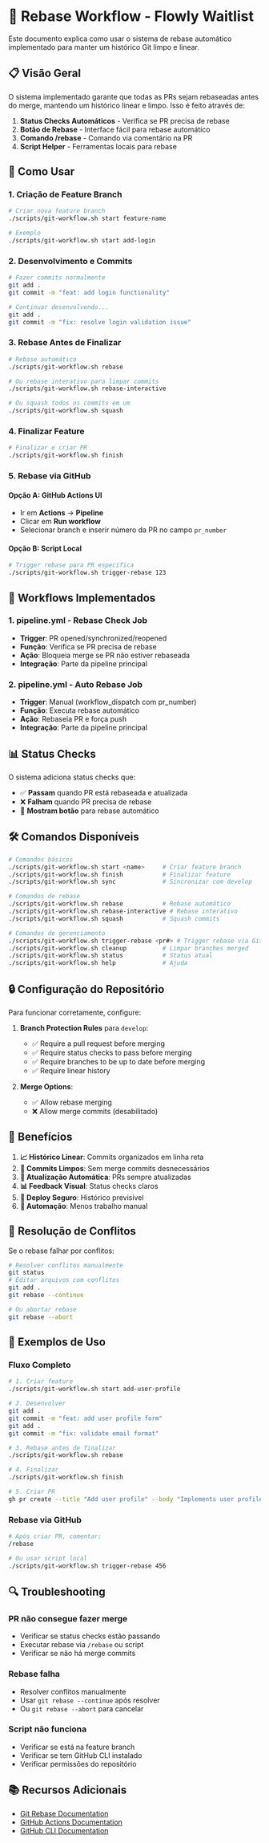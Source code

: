 # 🔄 Rebase Workflow - Flowly Waitlist

Este documento explica como usar o sistema de rebase automático implementado para manter um histórico Git limpo e linear.

## 📋 Visão Geral

O sistema implementado garante que todas as PRs sejam rebaseadas antes do merge, mantendo um histórico linear e limpo. Isso é feito através de:

1. **Status Checks Automáticos** - Verifica se PR precisa de rebase
2. **Botão de Rebase** - Interface fácil para rebase automático
3. **Comando /rebase** - Comando via comentário na PR
4. **Script Helper** - Ferramentas locais para rebase

## 🚀 Como Usar

### 1. **Criação de Feature Branch**

```bash
# Criar nova feature branch
./scripts/git-workflow.sh start feature-name

# Exemplo
./scripts/git-workflow.sh start add-login
```

### 2. **Desenvolvimento e Commits**

```bash
# Fazer commits normalmente
git add .
git commit -m "feat: add login functionality"

# Continuar desenvolvendo...
git add .
git commit -m "fix: resolve login validation issue"
```

### 3. **Rebase Antes de Finalizar**

```bash
# Rebase automático
./scripts/git-workflow.sh rebase

# Ou rebase interativo para limpar commits
./scripts/git-workflow.sh rebase-interactive

# Ou squash todos os commits em um
./scripts/git-workflow.sh squash
```

### 4. **Finalizar Feature**

```bash
# Finalizar e criar PR
./scripts/git-workflow.sh finish
```

### 5. **Rebase via GitHub**

#### Opção A: GitHub Actions UI
- Ir em **Actions** → **Pipeline**
- Clicar em **Run workflow**
- Selecionar branch e inserir número da PR no campo `pr_number`

#### Opção B: Script Local
```bash
# Trigger rebase para PR específica
./scripts/git-workflow.sh trigger-rebase 123
```

## 🔧 Workflows Implementados

### 1. **pipeline.yml - Rebase Check Job**
- **Trigger**: PR opened/synchronized/reopened
- **Função**: Verifica se PR precisa de rebase
- **Ação**: Bloqueia merge se PR não estiver rebaseada
- **Integração**: Parte da pipeline principal

### 2. **pipeline.yml - Auto Rebase Job**
- **Trigger**: Manual (workflow_dispatch com pr_number)
- **Função**: Executa rebase automático
- **Ação**: Rebaseia PR e força push
- **Integração**: Parte da pipeline principal

## 📊 Status Checks

O sistema adiciona status checks que:

- ✅ **Passam** quando PR está rebaseada e atualizada
- ❌ **Falham** quando PR precisa de rebase
- 🔄 **Mostram botão** para rebase automático

## 🛠️ Comandos Disponíveis

```bash
# Comandos básicos
./scripts/git-workflow.sh start <name>     # Criar feature branch
./scripts/git-workflow.sh finish           # Finalizar feature
./scripts/git-workflow.sh sync             # Sincronizar com develop

# Comandos de rebase
./scripts/git-workflow.sh rebase           # Rebase automático
./scripts/git-workflow.sh rebase-interactive # Rebase interativo
./scripts/git-workflow.sh squash           # Squash commits

# Comandos de gerenciamento
./scripts/git-workflow.sh trigger-rebase <pr#> # Trigger rebase via GitHub
./scripts/git-workflow.sh cleanup          # Limpar branches merged
./scripts/git-workflow.sh status           # Status atual
./scripts/git-workflow.sh help             # Ajuda
```

## 🔒 Configuração do Repositório

Para funcionar corretamente, configure:

1. **Branch Protection Rules** para `develop`:
   - ✅ Require a pull request before merging
   - ✅ Require status checks to pass before merging
   - ✅ Require branches to be up to date before merging
   - ✅ Require linear history

2. **Merge Options**:
   - ✅ Allow rebase merging
   - ❌ Allow merge commits (desabilitado)

## 🎯 Benefícios

1. **📈 Histórico Linear**: Commits organizados em linha reta
2. **🧹 Commits Limpos**: Sem merge commits desnecessários
3. **🔄 Atualização Automática**: PRs sempre atualizadas
4. **📊 Feedback Visual**: Status checks claros
5. **🚀 Deploy Seguro**: Histórico previsível
6. **🤖 Automação**: Menos trabalho manual

## 🚨 Resolução de Conflitos

Se o rebase falhar por conflitos:

```bash
# Resolver conflitos manualmente
git status
# Editar arquivos com conflitos
git add .
git rebase --continue

# Ou abortar rebase
git rebase --abort
```

## 📝 Exemplos de Uso

### Fluxo Completo
```bash
# 1. Criar feature
./scripts/git-workflow.sh start add-user-profile

# 2. Desenvolver
git add .
git commit -m "feat: add user profile form"
git add .
git commit -m "fix: validate email format"

# 3. Rebase antes de finalizar
./scripts/git-workflow.sh rebase

# 4. Finalizar
./scripts/git-workflow.sh finish

# 5. Criar PR
gh pr create --title "Add user profile" --body "Implements user profile functionality"
```

### Rebase via GitHub
```bash
# Após criar PR, comentar:
/rebase

# Ou usar script local
./scripts/git-workflow.sh trigger-rebase 456
```

## 🔍 Troubleshooting

### PR não consegue fazer merge
- Verificar se status checks estão passando
- Executar rebase via `/rebase` ou script
- Verificar se não há merge commits

### Rebase falha
- Resolver conflitos manualmente
- Usar `git rebase --continue` após resolver
- Ou `git rebase --abort` para cancelar

### Script não funciona
- Verificar se está na feature branch
- Verificar se tem GitHub CLI instalado
- Verificar permissões do repositório

## 📚 Recursos Adicionais

- [Git Rebase Documentation](https://git-scm.com/docs/git-rebase)
- [GitHub Actions Documentation](https://docs.github.com/en/actions)
- [GitHub CLI Documentation](https://cli.github.com/)
